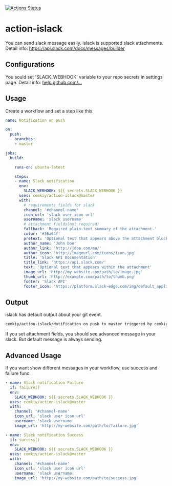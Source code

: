 [![Actions Status](https://github.com/cemkiy/action-islack/workflows/Main/badge.svg?branch=develop)](https://github.com/cemkiy/action-islack/actions)

# action-islack

You can send slack message easily. islack is supported slack attachments.
Detail info:  https://api.slack.com/docs/messages/builder

## Configurations

You sould set 'SLACK_WEBHOOK' variable to your repo secrets in settings page.
Detail info: [help.github.com/...](https://help.github.com/en/actions/automating-your-workflow-with-github-actions/creating-and-using-encrypted-secrets#creating-encrypted-secrets)

## Usage

Create a workflow and set a step like this.
```yaml
name: Notification on push

on:
  push:
    branches:
    - master

jobs:
  build:

    runs-on: ubuntu-latest

    steps:
    - name: Slack notification
      env:
        SLACK_WEBHOOK: ${{ secrets.SLACK_WEBHOOK }}
      uses: cemkiy/action-islack@master
      with:
        # requirements fields for slack
        channel: '#channel-name'
        icon_url: 'slack user icon url'
        username: 'slack username'
        # attachment fields(not required)
        fallback: 'Required plain-text summary of the attachment.'
        color: '#36a64f'
        pretext: 'Optional text that appears above the attachment block'
        author_name: 'John Doe'
        author_link: 'http://jdoe.com/me/'
        author_icon: 'http://imageurl.com/icons/icon.jpg'
        title: 'Slack API Documentation'
        title_link: 'https://api.slack.com/'
        text: 'Optional text that appears within the attachment'
        image_url: 'http://my-website.com/path/to/image.jpg'
        thumb_url: 'http://example.com/path/to/thumb.png'
        footer: 'Slack API'
        footer_icon: 'https://platform.slack-edge.com/img/default_application_icon.png'
```

## Output

islack has default output about your git event.
```sh
cemkiy/action-islack/Notification on push to master triggered by cemkiy (push)
```

If you set attachment fields, you should see advanced message in your slack. But default message is always sending.

## Advanced Usage

If you want show different messages in your workflow, use success and failure func.

```yaml
- name: Slack notification Failure
  if: failure()
  env:
    SLACK_WEBHOOK: ${{ secrets.SLACK_WEBHOOK }}
  uses: cemkiy/action-islack@master
  with:
    channel: '#channel-name'
    icon_url: 'slack user icon url'
    username: 'slack username'
    image_url: 'http://my-website.com/path/to/failure.jpg'

- name: Slack notification Success
  if: success()
  env:
    SLACK_WEBHOOK: ${{ secrets.SLACK_WEBHOOK }}
  uses: cemkiy/action-islack@master
  with:
    channel: '#channel-name'
    icon_url: 'slack user icon url'
    username: 'slack username'
    image_url: 'http://my-website.com/path/to/success.jpg'
```
